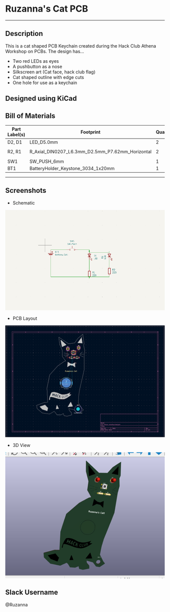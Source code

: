 # Ruzanna's Cat PCB 

---
## Description

This is a cat shaped PCB Keychain created during the Hack Club Athena Workshop on PCBs. The design has...
- Two red LEDs as eyes
- A pushbutton as a nose
- Silkscreen art (Cat face, hack club flag)
- Cat shaped outline with edge cuts
- One hole for use as a keychain

Designed using **KiCad**
---

## Bill of Materials

| Part Label(s) | Footprint                                              | Quantity | Description   |
|----------------|---------------------------------------------------------|----------|----------------|
| D2, D1         | LED_D5.0mm                                              | 2        | LED            |
| R2, R1         | R_Axial_DIN0207_L6.3mm_D2.5mm_P7.62mm_Horizontal        | 2        | 220 Ω resistor |
| SW1            | SW_PUSH_6mm                                             | 1        | Pushbutton     |
| BT1            | BatteryHolder_Keystone_3034_1x20mm                      | 1        | Battery Cell   |

---

## Screenshots

- Schematic
  
![Schematic](images/schematic.png)

- PCB Layout
  
![PCB Layout](images/pcb_layout.png)

- 3D View
  
![3D View](images/3d_view.png)

## Slack Username

@Ruzanna


